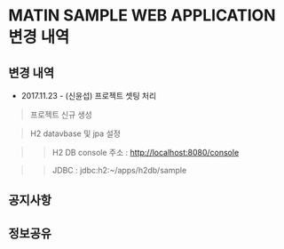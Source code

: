 MATIN SAMPLE WEB APPLICATION 변경 내역
================================================== 



변경 내역
--------------------------------------

- 2017.11.23 - (신윤섭) 프로젝트 셋팅 처리

> 프로젝트 신규 생성

> H2 datavbase 및 jpa 설정

>> H2 DB console 주소 : <http://localhost:8080/console>

>> JDBC : jdbc:h2:~/apps/h2db/sample





공지사항
--------------------------------------


정보공유
--------------------------------------
